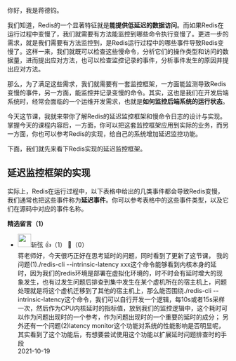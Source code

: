 你好，我是蒋德钧。

我们知道，Redis的一个显著特征就是**能提供低延迟的数据访问**。而如果Redis在运行过程中变慢了，我们就需要有方法能监控到哪些命令执行变慢了。更进一步的需求，就是我们需要有方法监控到，是Redis运行过程中的哪些事件导致Redis变慢了。这样一来，我们就既可以检查这些慢命令，分析它们的操作类型和访问的数据量，进而提出应对方法，也可以检查监控记录的事件，分析事件发生的原因并提出应对方法。

那么，为了满足这些需求，我们就需要有一套监控框架，一方面能监测导致Redis变慢的事件，另一方面，能监控并记录变慢的命令。其实，这也是我们在开发后端系统时，经常会面临的一个运维开发需求，也就是**如何监控后端系统的运行状态**。

今天这节课，我就来带你了解Redis的延迟监控框架和慢命令日志的设计与实现。掌握今天的课程内容后，一方面，你可以把这套监控框架应用到实际的业务，而另一方面，你也可以参考Redis的实现，给自己的系统增加延迟监控功能。

下面，我们就先来看下Redis实现的延迟监控框架。

## 延迟监控框架的实现

实际上，Redis在运行过程中，以下表格中给出的几类事件都会导致Redis变慢，我们通常也把这些事件称为**延迟事件**。你可以参考表格中的这些事件类型，以及它们在源码中对应的事件名称。
<div><strong>精选留言（1）</strong></div><ul>
<li><img src="https://static001.geekbang.org/account/avatar/00/13/e4/2d/acaca6b9.jpg" width="30px"><span>斩弦</span> 👍（1） 💬（0）<div>蒋老师好，今天很巧正好在思考延时的问题，同时看到了更新了这节课，
我的问题(1).&#47;redis-cli --intrinsic-latency xxx这个命令能够看到内核本身的延时，因为我们的redis环境是部署在虚拟化环境的，时不时会有延时增大的现象发生，也有过发生问题后排查到集中发生在某个虚机所在的宿主机上，问题处理就是将这个虚机迁移到了其他的宿主机上，那么能否围绕.&#47;redis-cli --intrinsic-latency这个命令，我们可以自行开发一个逻辑，每10s或者15s采样一次，然后作为CPU内核延时的指标值，放到我们的监控逻辑中，这个耗时可以作为问题出现时的一个参考，作为问题出现时的一个重要的延时的成分；
另外还有一个问题(2)latency monitor这个功能对系统的性能影响是否明显呢，其实看到了这个功能后，有想要尝试使用这个功能以扩展延时问题排查时的手段</div>2021-10-19</li><br/>
</ul>